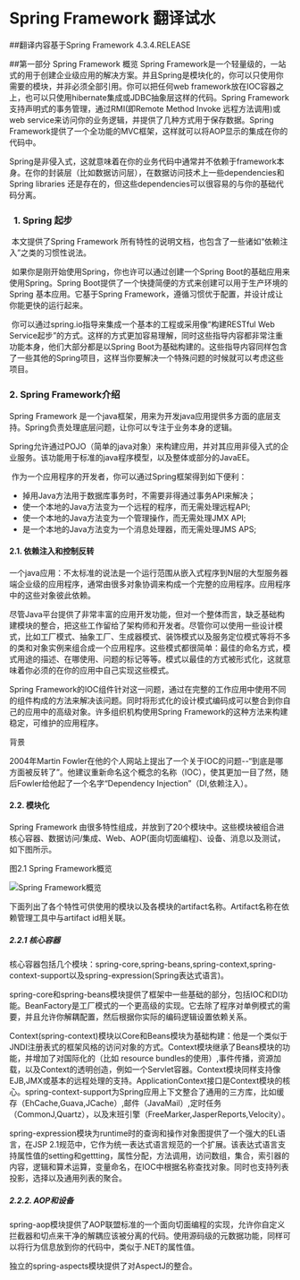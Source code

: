 # Spring Framework 翻译试水
##翻译内容基于Spring Framework 4.3.4.RELEASE

##第一部分 Spring Framework 概览
  Spring Framework是一个轻量级的，一站式的用于创建企业级应用的解决方案。并且Spring是模块化的，你可以只使用你需要的模块，并非必须全部引用。你可以把任何web framework放在IOC容器之上，也可以只使用hibernate集成或JDBC抽象层这样的代码。Spring Framework支持声明式的事务管理，通过RMI(即Remote Method Invoke 远程方法调用)或web service来访问你的业务逻辑，并提供了几种方式用于保存数据。Spring Framework提供了一个全功能的MVC框架，这样就可以将AOP显示的集成在你的代码中。

  Spring是非侵入式，这就意味着在你的业务代码中通常并不依赖于framework本身。在你的封装层（比如数据访问层），在数据访问技术上一些dependencies和Spring libraries 还是存在的，但这些dependencies可以很容易的与你的基础代码分离。

###   1. Spring 起步
  本文提供了Spring Framework 所有特性的说明文档，也包含了一些诸如“依赖注入”之类的习惯性说法。

  如果你是刚开始使用Spring，你也许可以通过创建一个Spring Boot的基础应用来使用Spring。Spring Boot提供了一个快捷简便的方式来创建可以用于生产环境的Spring 基本应用。它基于Spring Framework，遵循习惯优于配置，并设计成让你能更快的运行起来。

  你可以通过spring.io指导来集成一个基本的工程或采用像“构建RESTful Web Service起步”的方式。这样的方式更加容易理解，同时这些指导内容都非常注重功能本身，他们大部分都是以Spring Boot为基础构建的。这些指导内容同样包含了一些其他的Spring项目，这样当你要解决一个特殊问题的时候就可以考虑这些项目。
### 2. Spring Framework介绍

  Spring Framework 是一个java框架，用来为开发java应用提供多方面的底层支持。Spring负责处理底层问题，让你可以专注于业务本身的逻辑。

  Spring允许通过POJO（简单的java对象）来构建应用，并对其应用非侵入式的企业服务。该功能用于标准的java程序模型，以及整体或部分的JavaEE。

  作为一个应用程序的开发者，你可以通过Spring框架得到如下便利：

 - 掉用Java方法用于数据库事务时，不需要非得通过事务API来解决；
 - 使一个本地的Java方法变为一个远程的程序，而无需处理远程API;
 - 使一个本地的Java方法变为一个管理操作，而无需处理JMX API;
 - 是一个本地的Java方法变为一个消息处理器，而无需处理JMS APS;

#### 2.1. 依赖注入和控制反转
一个java应用：不太标准的说法是一个运行范围从嵌入式程序到N层的大型服务器端企业级的应用程序，通常由很多对象协调来构成一个完整的应用程序。应用程序中的这些对象彼此依赖。

尽管Java平台提供了非常丰富的应用开发功能，但对一个整体而言，缺乏基础构建模块的整合，把这些工作留给了架构师和开发者。尽管你可以使用一些设计模式，比如工厂模式、抽象工厂、生成器模式、装饰模式以及服务定位模式等将不多的类和对象实例来组合成一个应用程序。这些模式都很简单：最佳的命名方式，模式用途的描述、在哪使用、问题的标记等等。模式以最佳的方式被形式化，这就意味着你必须的在你的应用中自己实现这些模式。

Spring Framework的IOC组件针对这一问题，通过在完整的工作应用中使用不同的组件构成的方法来解决该问题。同时将形式化的设计模式编码成可以整合到你自己的应用中的高级对象。许多组织机构使用Spring Framework的这种方法来构建稳定，可维护的应用程序。
  

背景

  2004年Martin Fowler在他的个人网站上提出了一个关于IOC的问题--“到底是哪方面被反转了”。他建议重新命名这个概念的名称（IOC），使其更加一目了然，随后Fowler给他起了一个名字“Dependency Injection”（DI,依赖注入）。

#### 2.2. 模块化

Spring Framework 由很多特性组成，并放到了20个模块中。这些模块被组合进核心容器、数据访问/集成、Web、AOP(面向切面编程)、设备、消息以及测试，如下图所示。

  图2.1 Spring Framework概览

  ![Spring Framework概览](http://docs.spring.io/spring/docs/current/spring-framework-reference/htmlsingle/images/xspring-overview.png.pagespeed.ic.r3l2HohxPQ.webp)

  下面列出了各个特性可供使用的模块以及各模块的artifact名称。Artifact名称在依赖管理工具中与artifact id相关联。

##### 2.2.1 核心容器

  核心容器包括几个模块：spring-core,spring-beans,spring-context,spring-context-support以及spring-expression(Spring表达式语言)。

  spring-core和spring-beans模块提供了框架中一些基础的部分，包括IOC和DI功能。BeanFactory是工厂模式的一个更高级的实现。它去除了程序对单例模式的需要，并且允许你解耦配置，然后根据你实际的编码逻辑设置依赖关系。

  Context(spring-context)模块以Core和Beans模块为基础构建：他是一个类似于JNDI注册表式的框架风格的访问对象的方式。Context模块继承了Beans模块的功能，并增加了对国际化的（比如 resource bundles的使用）,事件传播，资源加载，以及Context的透明创造，例如一个Servlet容器。Context模块同样支持像EJB,JMX或基本的远程处理的支持。ApplicationContext接口是Context模块的核心。spring-context-support为Spring应用上下文整合了通用的三方库，比如缓存（EhCache,Guava,JCache）,邮件（JavaMail）,定时任务（CommonJ,Quartz），以及末班引擎（FreeMarker,JasperReports,Velocity）。

  spring-expression模块为runtime时的查询和操作对象图提供了一个强大的EL语言，在JSP 2.1规范中，它作为统一表达式语言规范的一个扩展。该表达式语言支持属性值的setting和gettting，属性分配，方法调用，访问数组，集合，索引器的内容，逻辑和算术运算，变量命名，在IOC中根据名称查找对象。同时也支持列表投影，选择以及通用列表的聚合。

##### 2.2.2. AOP和设备

  spring-aop模块提供了AOP联盟标准的一个面向切面编程的实现，允许你自定义拦截器和切点来干净的解耦应该被分离的代码。使用源码级的元数据功能，同样可以将行为信息放到你的代码中，类似于.NET的属性值。

  独立的spring-aspects模块提供了对AspectJ的整合。

  
